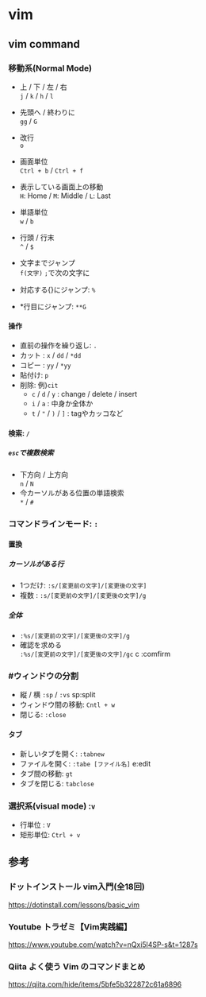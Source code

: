 # vim
## vim command
### 移動系(Normal Mode)
- 上 / 下 / 左 / 右  
`j` / `k` / `h` / `l`  
- 先頭へ / 終わりに   
`gg` / `G`  
 
- 改行  
`o`  
 
- 画面単位  
`Ctrl + b` / `Ctrl + f`   

- 表示している画面上の移動  
`H`: Home / `M`: Middle / `L`: Last  

- 単語単位  
`w` / `b`  

- 行頭 / 行末  
`^` / `$`  

- 文字までジャンプ  
`f(文字)` `;`で次の文字に  

- 対応する{}にジャンプ: `%`  

- *行目にジャンプ: `**G`  

#### 操作
- 直前の操作を繰り返し: `.`  
- カット : `x` / `dd` / `*dd`  
- コピー : `yy` / `*yy`  
- 貼付け: `p`  
- 削除: 例)`cit`   
   - `c` / `d` / `y` : change / delete / insert  
   - `i` / `a` : 中身か全体か  
   - `t` / `"` / `)` / `]` : tagやカッコなど  

#### 検索: `/`
##### `esc`で複数検索  
- 下方向 / 上方向  
`n` / `N`  
- 今カーソルがある位置の単語検索  
`*` / `#`  


### コマンドラインモード: `:`
#### 置換
##### カーソルがある行
- 1つだけ: `:s/[変更前の文字]/[変更後の文字]`  
- 複数  : `:s/[変更前の文字]/[変更後の文字]/g`  
##### 全体
- `:%s/[変更前の文字]/[変更後の文字]/g`  
- 確認を求める  
`:%s/[変更前の文字]/[変更後の文字]/gc` c :comfirm  
### #ウィンドウの分割
- 縦 / 横
`:sp` / `:vs` sp:split  
- ウィンドウ間の移動: `Cntl + w`  
- 閉じる: `:close`  
#### タブ
- 新しいタブを開く: `:tabnew`  
- ファイルを開く: `:tabe [ファイル名]` e:edit  
- タブ間の移動: `gt`  
- タブを閉じる: `tabclose`  


### 選択系(visual mode) :`v`  
- 行単位  : `V`  
- 矩形単位: `Ctrl + v  `


## 参考
### ドットインストール vim入門(全18回)
https://dotinstall.com/lessons/basic_vim
### Youtube トラゼミ【Vim実践編】 
https://www.youtube.com/watch?v=nQxi5l4SP-s&t=1287s
### Qiita よく使う Vim のコマンドまとめ
https://qiita.com/hide/items/5bfe5b322872c61a6896

